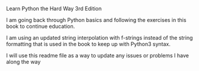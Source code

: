 Learn Python the Hard Way 3rd Edition

I am going back through Python basics and following the exercises in this book to continue education.

I am using an updated string interpolation with f-strings instead of the string formatting that is used in the book to keep up with Python3 syntax.

I will use this readme file as a way to update any issues or problems I have along the way
